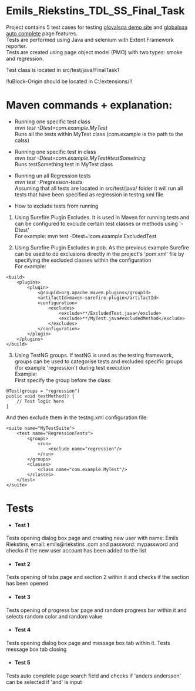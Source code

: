 # Emils_Riekstins_TDL_SS_Final_Task

Project contains 5 test cases for testing [glovalsqa demo site](globalsqa.com/demo-site/) and [globalsqa auto complete](globalsqa.com/demo-site/auto-complete/) page features. <br>
Tests are performed using Java and selenium with Extent Framework reporter. <br>
Tests are created using page object model (PMO) with two types: smoke and regression. <br>

Test class is located in src/test/java/FinalTask1 <br>

!!uBlock-Origin should be located in C:/extensions/!! <br>

# Maven commands + explanation:
* Running one specific test class <br>
_mvn test -Dtest=com.example.MyTest_ <br>
Runs all the tests within MyTest class (com.example is the path to the calss)

* Running one specific test in class <br>
_mvn test -Dtest=com.example.MyTest#testSomething_ <br>
Runs testSomething test in MyTest class 

* Running un all Regression tests <br>
_mvn test -Pregression-tests_ <br>
Assuming that all tests are located in src/test/java/ folder it will run all tests that have been specified as regression in testng.xml file

* How to exclude tests from running
1) Using Surefire Plugin Excludes. It is used in Maven for running tests and can be configured to exclude certain test classes or methods using '-Dtest' <br>
For example: mvn test -Dtest=!com.example.ExcludedTest <br>

2) Using Surefire Plugin Excludes in pob. As the previous example Surefire can be used to do exclusions directly in the project's 'pom.xml' file by specifying the excluded classes within the configuration <br>
For example:
```
<build>
    <plugins>
        <plugin>
            <groupId>org.apache.maven.plugins</groupId>
            <artifactId>maven-surefire-plugin</artifactId>
            <configuration>
                <excludes>
                    <exclude>**/ExcludedTest.java</exclude>
                    <exclude>**/MyTest.java#excludedMethod</exclude>
                </excludes>
            </configuration>
        </plugin>
    </plugins>
</build>
```

3) Using TestNG groups. If testNG is used as the testing framework, groups can be used to categorise tests and excluded specific groups (for example 'regression') during test execution <br>
Example: <br>
First specify the group before the class: <br>
```
@Test(groups = "regression")
public void testMethod() {
    // Test logic here
}
```
And then exclude them in the testng.xml configuration file: <br>
```
<suite name="MyTestSuite">
    <test name="RegressionTests">
        <groups>
            <run>
                <exclude name="regression"/>
            </run>
        </groups>
        <classes>
            <class name="com.example.MyTest"/>
        </classes>
    </test>
</suite>
```

# Tests
* #### Test 1
Tests opening dialog box page and creating new user with name: Emils Riekstins, email: emils@riekstins .com and password: mypassword and checks if the new user account has been added to the list

* #### Test 2
Tests opening of tabs page and section 2 within it and checks if the section has been opened

* #### Test 3
Tests opening of progress bar page and random progress bar within it and selects random color and random value

* #### Test 4
Tests opening dialog box page and message box tab within it. Tests message box tab closing

* #### Test 5
Tests auto complete page search field and checks if 'anders andersson' can be selected if 'and' is input
